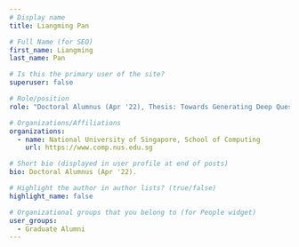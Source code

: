 ```yaml
---
# Display name
title: Liangming Pan

# Full Name (for SEO) 
first_name: Liangming
last_name: Pan

# Is this the primary user of the site?
superuser: false

# Role/position
role: "Doctoral Alumnus (Apr '22), Thesis: Towards Generating Deep Questions from Text."

# Organizations/Affiliations
organizations:
  - name: National University of Singapore, School of Computing
    url: https://www.comp.nus.edu.sg

# Short bio (displayed in user profile at end of posts)
bio: Doctoral Alumnus (Apr '22). 

# Highlight the author in author lists? (true/false)
highlight_name: false

# Organizational groups that you belong to (for People widget)
user_groups:
  - Graduate Alumni
---
```

